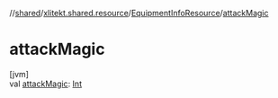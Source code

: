 //[shared](../../../index.md)/[xlitekt.shared.resource](../index.md)/[EquipmentInfoResource](index.md)/[attackMagic](attack-magic.md)

# attackMagic

[jvm]\
val [attackMagic](attack-magic.md): [Int](https://kotlinlang.org/api/latest/jvm/stdlib/kotlin/-int/index.html)
